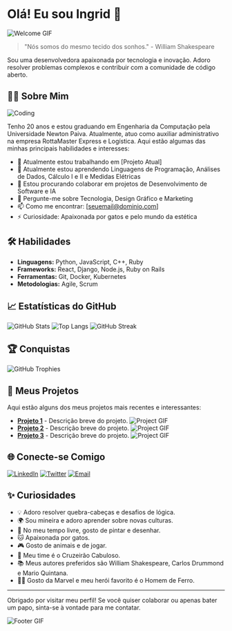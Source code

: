 # Olá! Eu sou Ingrid 👋

![Welcome GIF](https://media.giphy.com/media/xT9IgzoKnwFNmISR8I/giphy.gif)

> "Nós somos do mesmo tecido dos sonhos." - William Shakespeare

Sou uma desenvolvedora apaixonada por tecnologia e inovação. Adoro resolver problemas complexos e contribuir com a comunidade de código aberto.

## 🧑‍💻 Sobre Mim

![Coding](https://www.linkparailustracao.com)

Tenho 20 anos e estou graduando em Engenharia da Computação pela Universidade Newton Paiva. Atualmente, atuo como auxiliar administrativo na empresa RottaMaster Express e Logística. Aqui estão algumas das minhas principais habilidades e interesses:

- 🔭 Atualmente estou trabalhando em [Projeto Atual]
- 🌱 Atualmente estou aprendendo Linguagens de Programação, Análises de Dados, Cálculo I e II e Medidas Elétricas
- 👯 Estou procurando colaborar em projetos de Desenvolvimento de Software e IA
- 💬 Pergunte-me sobre Tecnologia, Design Gráfico e Marketing
- 📫 Como me encontrar: [seuemail@dominio.com]
- ⚡ Curiosidade: Apaixonada por gatos e pelo mundo da estética

## 🛠️ Habilidades

- **Linguagens:** Python, JavaScript, C++, Ruby
- **Frameworks:** React, Django, Node.js, Ruby on Rails
- **Ferramentas:** Git, Docker, Kubernetes
- **Metodologias:** Agile, Scrum

## 📈 Estatísticas do GitHub

![GitHub Stats](https://github-readme-stats.vercel.app/api?username=seuusername&show_icons=true&theme=radical)
![Top Langs](https://github-readme-stats.vercel.app/api/top-langs/?username=seuusername&layout=compact&theme=radical)
![GitHub Streak](https://github-readme-streak-stats.herokuapp.com/?user=seuusername&theme=radical)

## 🏆 Conquistas

![GitHub Trophies](https://github-profile-trophy.vercel.app/?username=seuusername&theme=radical&no-frame=true&margin-w=15&margin-h=15)

## 🚀 Meus Projetos

Aqui estão alguns dos meus projetos mais recentes e interessantes:

- [**Projeto 1**](https://github.com/seuprojeto1) - Descrição breve do projeto.
![Project GIF](https://media.giphy.com/media/xT9IgzoKnwFNmISR8I/giphy.gif)
- [**Projeto 2**](https://github.com/seuprojeto2) - Descrição breve do projeto.
![Project GIF](https://media.giphy.com/media/l1J9qemh1La8b0Rag/giphy.gif)
- [**Projeto 3**](https://github.com/seuprojeto3) - Descrição breve do projeto.
![Project GIF](https://media.giphy.com/media/3o6gDUfmjGOPlZRave/giphy.gif)

## 🌐 Conecte-se Comigo

[![LinkedIn](https://img.shields.io/badge/LinkedIn-blue?style=for-the-badge&logo=linkedin&logoColor=white)](https://www.linkedin.com/in/seu-perfil)
[![Twitter](https://img.shields.io/badge/Twitter-blue?style=for-the-badge&logo=twitter&logoColor=white)](https://twitter.com/seu_perfil)
[![Email](https://img.shields.io/badge/Email-red?style=for-the-badge&logo=gmail&logoColor=white)](mailto:seuemail@dominio.com)

## ✨ Curiosidades

- 💡 Adoro resolver quebra-cabeças e desafios de lógica.
- 🌍 Sou mineira e adoro aprender sobre novas culturas.
- 🎨 No meu tempo livre, gosto de pintar e desenhar.
- 🐱 Apaixonada por gatos.
- 🎮 Gosto de animais e de jogar.
- 💙 Meu time é o Cruzeirão Cabuloso.
- 📚 Meus autores preferidos são William Shakespeare, Carlos Drummond e Mario Quintana.
- 🦸‍♂️ Gosto da Marvel e meu herói favorito é o Homem de Ferro.

---

Obrigado por visitar meu perfil! Se você quiser colaborar ou apenas bater um papo, sinta-se à vontade para me contatar.

![Footer GIF](https://media.giphy.com/media/3o7aD2saalBwwftBIY/giphy.gif)

